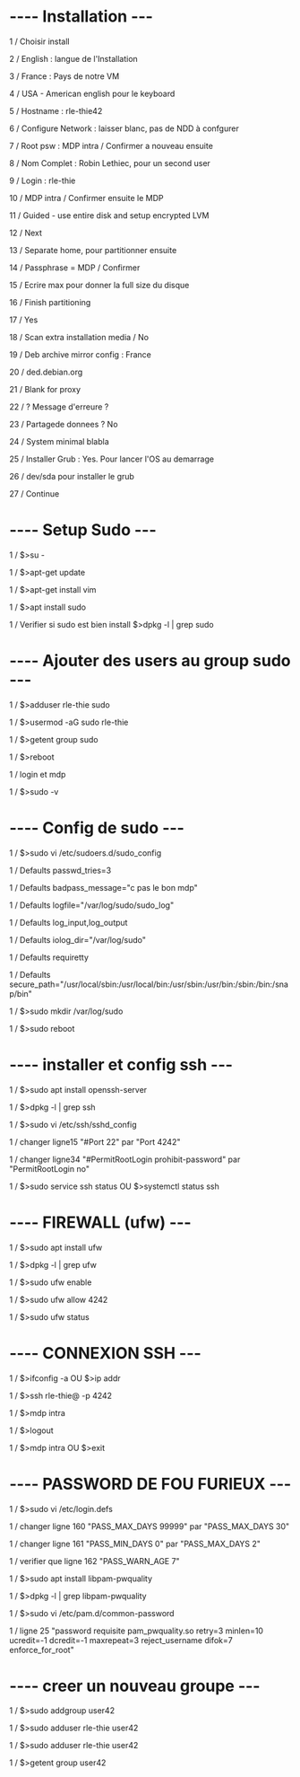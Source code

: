 # ---- Installation ---

1 / Choisir install

2 / English : langue de l'Installation

3 / France : Pays de notre VM

4 / USA - American english pour le keyboard

5 / Hostname : rle-thie42

6 / Configure Network : laisser blanc, pas de NDD à confgurer

7 / Root psw : MDP intra / Confirmer a nouveau ensuite

8 / Nom Complet : Robin Lethiec, pour un second user

9 / Login : rle-thie

10 / MDP intra / Confirmer ensuite le MDP

11 / Guided - use entire disk and setup encrypted LVM

12 / Next

13 / Separate home, pour partitionner ensuite

14 / Passphrase = MDP / Confirmer

15 / Ecrire max pour donner la full size du disque

16 / Finish partitioning

17 / Yes

18 / Scan extra installation media  / No

19 / Deb archive mirror config : France

20 / ded.debian.org

21 / Blank for proxy

22 / ? Message d'erreure ?

23 / Partagede donnees ? No

24 / System minimal blabla

25 / Installer Grub : Yes. Pour lancer l'OS au demarrage

26 / dev/sda pour installer le grub

27 / Continue

# ---- Setup Sudo ---

1 / $>su -

1 / $>apt-get update

1 / $>apt-get install vim

1 / $>apt install sudo

1 / Verifier si sudo est bien install $>dpkg -l | grep sudo

# ---- Ajouter des users au group sudo ---

1 / $>adduser rle-thie sudo

1 / $>usermod -aG sudo rle-thie

1 / $>getent group sudo

1 / $>reboot

1 / login et mdp

1 / $>sudo -v

# ---- Config de sudo ---

1 / $>sudo vi /etc/sudoers.d/sudo_config

1 / Defaults     passwd_tries=3

1 / Defaults     badpass_message="c pas le bon mdp"

1 / Defaults     logfile="/var/log/sudo/sudo_log"

1 / Defaults     log_input,log_output

1 / Defaults     iolog_dir="/var/log/sudo"

1 / Defaults     requiretty

1 / Defaults     secure_path="/usr/local/sbin:/usr/local/bin:/usr/sbin:/usr/bin:/sbin:/bin:/snap/bin"

1 / $>sudo mkdir /var/log/sudo

1 / $>sudo reboot

# ---- installer et config ssh ---

1 / $>sudo apt install openssh-server

1 / $>dpkg -l | grep ssh

1 / $>sudo vi /etc/ssh/sshd_config

1 / changer ligne15 "#Port 22" par "Port 4242"

1 / changer ligne34 "#PermitRootLogin prohibit-password" par "PermitRootLogin no"

1 / $>sudo service ssh status OU $>systemctl status ssh

# ---- FIREWALL (ufw) ---

1 / $>sudo apt install ufw

1 / $>dpkg -l | grep ufw

1 / $>sudo ufw enable

1 / $>sudo ufw allow 4242

1 / $>sudo ufw status

# ---- CONNEXION SSH ---

1 / $>ifconfig -a OU $>ip addr

1 / $>ssh rle-thie@<ip-address> -p 4242

1 / $>mdp intra

1 / $>logout

1 / $>mdp intra OU $>exit

# ---- PASSWORD DE FOU FURIEUX ---  

1 / $>sudo vi /etc/login.defs

1 / changer ligne 160 "PASS_MAX_DAYS   99999" par "PASS_MAX_DAYS   30"

1 / changer ligne 161 "PASS_MIN_DAYS   0" par "PASS_MAX_DAYS   2"
  
1 / verifier que ligne 162 "PASS_WARN_AGE   7"
  
1 / $>sudo apt install libpam-pwquality
  
1 / $>dpkg -l | grep libpam-pwquality
  
1 / $>sudo vi /etc/pam.d/common-password

1 / ligne 25 "password      requisite     pam_pwquality.so retry=3 minlen=10 ucredit=-1 dcredit=-1 maxrepeat=3 reject_username difok=7 enforce_for_root"

# ---- creer un nouveau groupe ---
  
1 / $>sudo addgroup user42
  
1 / $>sudo adduser rle-thie user42
  
1 / $>sudo adduser rle-thie user42

1 / $>getent group user42
